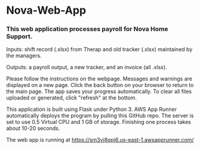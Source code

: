 # Nova-Web-App

### This web application processes payroll for Nova Home Support. 

Inputs: shift record (.xlsx) from Therap and old tracker (.xlsx) maintained by the managers.

Outputs: a payroll output, a new tracker, and an invoice (all .xlsx).

Please follow the instructions on the webpage. 
Messages and warnings are displayed on a new page. 
Click the back button on your browser to return to the main page. 
The app saves your progress automatically.
To clear all files uploaded or generated, click "refresh" at the bottom.

This application is built using Flask under Python 3. 
AWS App Runner automatically deploys the program by pulling this GitHub repo. 
The server is set to use 0.5 Virtual CPU and 1 GB of storage. 
Finishing one process takes about 10-20 seconds.

The web app is running at https://sm3vj8qpj6.us-east-1.awsapprunner.com/
